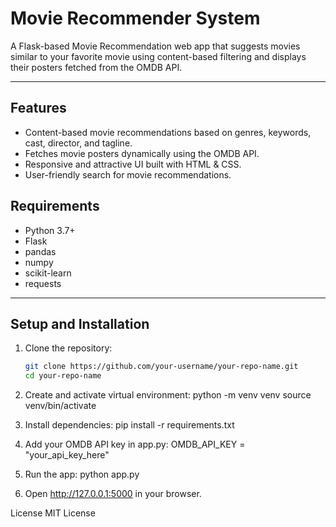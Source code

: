 # Movie Recommender System

A Flask-based Movie Recommendation web app that suggests movies similar to your favorite movie using content-based filtering and displays their posters fetched from the OMDB API.

---

## Features

- Content-based movie recommendations based on genres, keywords, cast, director, and tagline.
- Fetches movie posters dynamically using the OMDB API.
- Responsive and attractive UI built with HTML & CSS.
- User-friendly search for movie recommendations.


## Requirements

- Python 3.7+
- Flask
- pandas
- numpy
- scikit-learn
- requests
---

## Setup and Installation

1. Clone the repository:

   ```bash
   git clone https://github.com/your-username/your-repo-name.git
   cd your-repo-name
2. Create and activate virtual environment:
   python -m venv venv
   source venv/bin/activate
3. Install dependencies:
   pip install -r requirements.txt
4. Add your OMDB API key in app.py:
   OMDB_API_KEY = "your_api_key_here"
5. Run the app:
   python app.py
6. Open http://127.0.0.1:5000 in your browser.

License
MIT License
